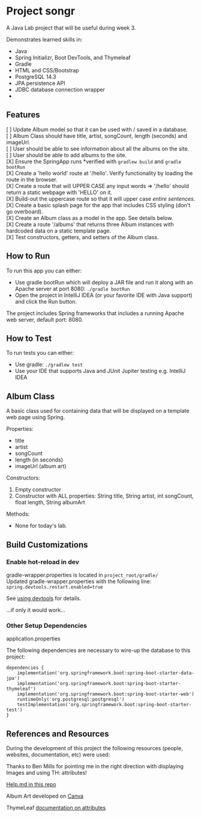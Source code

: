 # Project songr

A Java Lab project that will be useful during week 3.

Demonstrates learned skills in:

- Java
- Spring Initializr, Boot DevTools, and Thymeleaf
- Gradle  
- HTML and CSS/Bootstrap
- PostgreSQL 14.3
- JPA persistence API
- JDBC database connection wrapper
- 

## Features

[ ] Update Album model so that it can be used with / saved in a database.  
[ ] Album Class should have title, artist, songCount, length (seconds) and imageUrl.  
[ ] User should be able to see information about all the albums on the site.  
[ ] User should be able to add albums to the site.  
[X] Ensure the SpringApp runs *verified with `gradlew build` and `gradle bootRun`  
[X] Create a 'hello world' route at '/hello'. Verify functionality by loading the route in the browser.  
[X] Create a route that will UPPER CASE any input words => '/hello' should return a static webpage with 'HELLO' on it.  
[X] Build-out the uppercase route so that it will upper case *entire sentences*.  
[X] Create a basic splash page for the app that includes CSS styling (don't go overboard).  
[X] Create an Album class as a model in the app. See details below.  
[X] Create a route '/albums' that returns three Album instances with hardcoded data on a static template page.  
[X] Test constructors, getters, and setters of the Album class.  

## How to Run

To run this app you can either:

- Use gradle bootRun which will deploy a JAR file and run it along with an Apache server at port 8080: `./gradle bootRun`
- Open the project in IntelliJ IDEA (or your favorite IDE with Java support) and click the Run button.

The project includes Spring frameworks that includes a running Apache web server, default port: 8080.

## How to Test

To run tests you can either:

- Use gradle: `./gradlew test`
- Use your IDE that supports Java and JUnit Jupiter testing e.g. IntelliJ IDEA

## Album Class

A basic class used for containing data that will be displayed on a template web page using Spring.  

Properties:

- title
- artist
- songCount
- length (in seconds)
- imageUrl (album art)

Constructors:

1. Empty constructor
2. Constructor with ALL properties: String title, String artist, int songCount, float length, String albumArt

Methods:

- None for today's lab.

## Build Customizations

### Enable hot-reload in dev

gradle-wrapper.properties is located in `project_root/gradle/`  
Updated gradle-wrapper.properties with the following line: `spring.devtools.restart.enabled=true`  

See [using devtools](https://docs.spring.io/spring-boot/docs/2.7.0/reference/htmlsingle/#using.devtools) for details.  

...if only it would work...

### Other Setup Dependencies

application.properties

The following dependencies are necessary to wire-up the database to this project:

```text
dependencies {
	implementation('org.springframework.boot:spring-boot-starter-data-jpa')
	implementation('org.springframework.boot:spring-boot-starter-thymeleaf')
	implementation('org.springframework.boot:spring-boot-starter-web')
	runtimeOnly('org.postgresql:postgresql')
	testImplementation('org.springframework.boot:spring-boot-starter-test')
}
```

## References and Resources

During the development of this project the following resources (people, websites, documentation, etc) were used:

Thanks to Ben Mills for pointing me in the right direction with displaying Images and using TH: attributes!  

[Help.md in this repo](./HELP.md)  

Album Art developed on [Canva](https://www.canva.com)  

ThymeLeaf [documentation on attributes](https://www.thymeleaf.org/doc/tutorials/2.1/usingthymeleaf.html#variables)  

